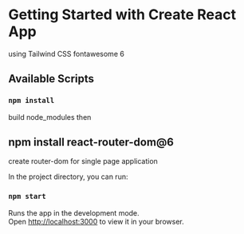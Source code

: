 # Getting Started with Create React App

using Tailwind CSS fontawesome 6

## Available Scripts

### `npm install`

build node_modules then

## npm install react-router-dom@6

create router-dom for single page application

In the project directory, you can run:

### `npm start`

Runs the app in the development mode.\
Open [http://localhost:3000](http://localhost:3000) to view it in your browser.
